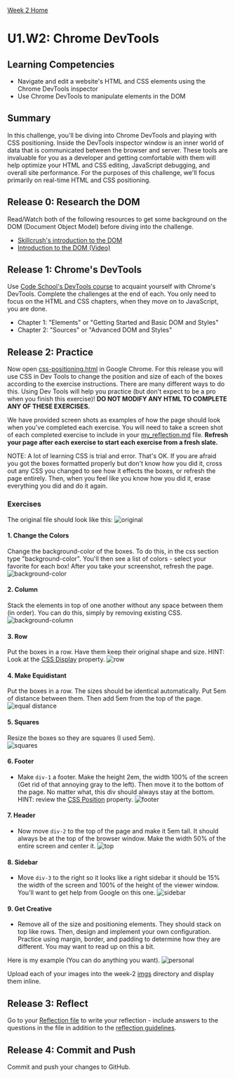 [Week 2 Home](../)

# U1.W2: Chrome DevTools

## Learning Competencies
- Navigate and edit a website's HTML and CSS elements using the Chrome DevTools inspector
- Use Chrome DevTools to manipulate elements in the DOM

## Summary
In this challenge, you'll be diving into Chrome DevTools and playing with CSS positioning. Inside the DevTools inspector window is an inner world of data that is communicated between the browser and server. These tools are invaluable for you as a developer and getting comfortable with them will help optimize your HTML and CSS editing, JavaScript debugging, and overall site performance. For the purposes of this challenge, we'll focus primarily on real-time HTML and CSS positioning.

## Release 0: Research the DOM
Read/Watch both of the following resources to get some background on the DOM (Document Object Model) before diving into the challenge.
- [Skillcrush's introduction to the DOM](http://skillcrush.com/2012/10/17/dom-document-object-model/)
- [Introduction to the DOM (Video)](https://www.youtube.com/watch?v=-0ZcldkGlt8)

## Release 1: Chrome's DevTools
Use [Code School's DevTools course](http://discover-devtools.codeschool.com/) to acquaint yourself with Chrome's DevTools. Complete the challenges at the end of each. You only need to focus on the HTML and CSS chapters, when they move on to JavaScript, you are done.
  - Chapter 1: "Elements" or "Getting Started and Basic DOM and Styles"
  - Chapter 2: "Sources" or "Advanced DOM and Styles"

## Release 2: Practice
Now open [css-positioning.html](css-positioning.html) in Google Chrome.  For this release you will use CSS in Dev Tools to change the position and size of each of the boxes according to the exercise instructions. There are many different ways to do this. Using Dev Tools will help you practice (but don't expect to be a pro when you finish this exercise)! **DO NOT MODIFY ANY HTML TO COMPLETE ANY OF THESE EXERCISES.**

We have provided screen shots as examples of how the page should look when you've completed each exercise. You will need to take a screen shot of each completed exercise to include in your [my_reflection.md](my_reflection.md) file.
**Refresh your page after each exercise to start each exercise from a fresh slate.**

NOTE: A lot of learning CSS is trial and error. That's OK. If you are afraid you got the boxes formatted properly but don't know how you did it, cross out any CSS you changed to see how it effects the boxes, or refresh the page entirely. Then, when you feel like you know how you did it, erase everything you did and do it again.

### Exercises
The original file should look like this:
![original](../imgs/devtools-original.png)

#### 1. Change the Colors
Change the background-color of the boxes. To do this, in the css section type "background-color". You'll then see a list of colors - select your favorite for each box! After you take your screenshot, refresh the page.
![background-color](../imgs/devtools-colors.png)

#### 2. Column
Stack the elements in top of one another without any space between them (in order). You can do this, simply by removing existing CSS.
![background-column](../imgs/devtools-column.png)

#### 3. Row
Put the boxes in a row. Have them keep their original shape and size. HINT: Look at the [CSS Display](http://www.w3schools.com/cssref/pr_class_display.asp) property.
![row](../imgs/devtools-row.png)

#### 4. Make Equidistant
Put the boxes in a row. The sizes should be identical automatically. Put 5em of distance between them. Then add 5em from the top of the page.<br>
![equal distance](../imgs/devtools-equal.png)

#### 5. Squares
Resize the boxes so they are squares (I used 5em).<br>
![squares](../imgs/devtools-squares.png)

#### 6. Footer
- Make `div-1` a footer. Make the height 2em, the width 100% of the screen (Get rid of that annoying gray to the left). Then move it to the bottom of the page. No matter what, this div should always stay at the bottom. HINT: review the [CSS Position](http://www.w3schools.com/cssref/pr_class_position.asp) property.
![footer](../imgs/devtools-footer.png)

#### 7. Header
- Now move `div-2` to the top of the page and make it 5em tall. It should always be at the top of the browser window. Make the width 50% of the entire screen and center it.
![top](../imgs/devtools-header.png)

#### 8. Sidebar
- Move `div-3` to the right so it looks like a right sidebar it should be 15% the width of the screen and 100% of the height of the viewer window. You'll want to get help from Google on this one.
![sidebar](../imgs/devtools-sidebar.png)

#### 9. Get Creative
- Remove all of the size and positioning elements. They should stack on top like rows. Then, design and implement your own configuration. Practice using margin, border, and padding to determine how they are different. You may want to read up on this a bit.

Here is my example (You can do anything you want).
![personal](../imgs/devtools-personal.png)

Upload each of your images into the week-2 [imgs](../imgs) directory and display them inline.

## Release 3: Reflect

Go to your [Reflection file](my_reflection.md) to write your reflection - include answers to the questions in the file in addition to the [reflection guidelines](https://github.com/Devbootcamp/phase-0-handbook/blob/master/coding-references/reflection-guidelines.md).

## Release 4: Commit and Push
Commit and push your changes to GitHub.
